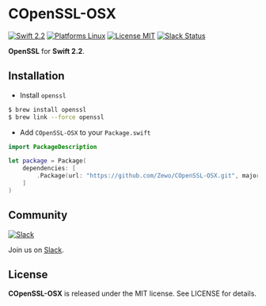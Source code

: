 COpenSSL-OSX
============

[![Swift 2.2](https://img.shields.io/badge/Swift-2.2-orange.svg?style=flat)](https://developer.apple.com/swift/)
[![Platforms Linux](https://img.shields.io/badge/Platforms-Linux-lightgray.svg?style=flat)](https://developer.apple.com/swift/)
[![License MIT](https://img.shields.io/badge/License-MIT-blue.svg?style=flat)](https://tldrlegal.com/license/mit-license)
[![Slack Status](https://zewo-slackin.herokuapp.com/badge.svg)](https://zewo-slackin.herokuapp.com)

**OpenSSL** for **Swift 2.2**.

## Installation

- Install `openssl`

```bash
$ brew install openssl
$ brew link --force openssl
```

- Add `COpenSSL-OSX` to your `Package.swift`

```swift
import PackageDescription

let package = Package(
	dependencies: [
		.Package(url: "https://github.com/Zewo/COpenSSL-OSX.git", majorVersion: 0, minor: 1)
	]
)

```

## Community

[![Slack](http://s13.postimg.org/ybwy92ktf/Slack.png)](https://zewo-slackin.herokuapp.com)

Join us on [Slack](https://zewo-slackin.herokuapp.com).

License
-------

**COpenSSL-OSX** is released under the MIT license. See LICENSE for details.
